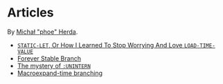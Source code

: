 # Articles

By [Michał "phoe" Herda](mailto:phoe@disroot.org).

* [`STATIC-LET`, Or How I Learned To Stop Worrying And Love `LOAD-TIME-VALUE`](2022-01-29-static-let/static-let.md)
* [Forever Stable Branch](2022-01-20-forever-stable-branch/forever.md)
* [The mystery of `:UNINTERN`](2022-01-17-the-mystery-of-unintern/unintern.md)
* [Macroexpand-time branching](2022-01-09-macroexpand-time-branching/with-branching.md)
